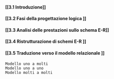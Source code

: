 #### [[3.1 Introduzione]]
#### [[3.2 Fasi della progettazione logica ]]
#### [[3.3 Analisi delle prestazioni sullo schema E-R]] 
#### [[3.4 Ristrutturazione di schemi E-R ]]
#### [[3.5 Traduzione verso il modello relazionale ]]
	Modello uno a molti 
	Modello uno a uno 
	Modello molti a molti